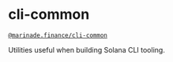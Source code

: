 # cli-common

[`@marinade.finance/cli-common`](https://www.npmjs.com/package/@marinade.finance/cli-common)

Utilities useful when building Solana CLI tooling.
